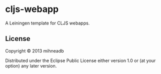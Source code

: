 # cljs-webapp

A Leiningen template for CLJS webapps.

## License

Copyright © 2013 mihneadb

Distributed under the Eclipse Public License either version 1.0 or (at
your option) any later version.


